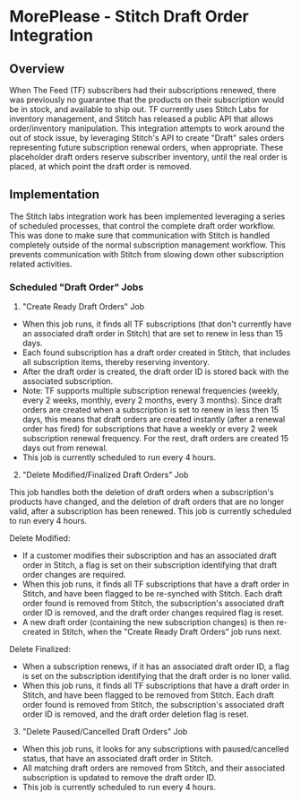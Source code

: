 # MorePlease - Stitch Draft Order Integration

## Overview

When The Feed (TF) subscribers had their subscriptions renewed, there was previously no guarantee that the products on their subscription would be in stock, and available to ship out. TF currently uses Stitch Labs for inventory management, and Stitch has released a public API that allows order/inventory manipulation. This integration attempts to work around the out of stock issue, by leveraging Stitch's API to create "Draft" sales orders representing future subscription renewal orders, when appropriate. These placeholder draft orders reserve subscriber inventory, until the real order is placed, at which point the draft order is removed.

## Implementation

The Stitch labs integration work has been implemented leveraging a series of scheduled processes, that control the complete draft order workflow. This was done to make sure that communication with Stitch is handled completely outside of the normal subscription management workflow. This prevents communication with Stitch from slowing down other subscription related activities.

### Scheduled "Draft Order" Jobs

1) "Create Ready Draft Orders" Job

- When this job runs, it finds all TF subscriptions (that don't currently have an associated draft order in Stitch) that are set to renew in less than 15 days.
- Each found subscription has a draft order created in Stitch, that includes all subscription items, thereby reserving inventory.
- After the draft order is created, the draft order ID is stored back with the associated subscription.
- Note: TF supports multiple subscription renewal frequencies (weekly, every 2 weeks, monthly, every 2 months, every 3 months). Since draft orders are created when a subscription is set to renew in less then 15 days, this means that draft orders are created instantly (after a renewal order has fired) for subscriptions that have a weekly or every 2 week subscription renewal frequency. For the rest, draft orders are created 15 days out from renewal.
- This job is currently scheduled to run every 4 hours.

2) "Delete Modified/Finalized Draft Orders" Job

This job handles both the deletion of draft orders when a subscription's products have changed, and the deletion of draft orders that are no longer valid, after a subscription has been renewed. This job is currently scheduled to run every 4 hours.

Delete Modified:

- If a customer modifies their subscription and has an associated draft order in Stitch, a flag is set on their subscription identifying that draft order changes are required.
- When this job runs, it finds all TF subscriptions that have a draft order in Stitch, and have been flagged to be re-synched with Stitch. Each draft order found is removed from Stitch, the subscription's associated draft order ID is removed, and the draft order changes required flag is reset.
- A new draft order (containing the new subscription changes) is then re-created in Stitch, when the "Create Ready Draft Orders" job runs next.

Delete Finalized:

- When a subscription renews, if it has an associated draft order ID, a flag is set on the subscription identifying that the draft order is no loner valid.
- When this job runs, it finds all TF subscriptions that have a draft order in Stitch, and have been flagged to be removed from Stitch. Each draft order found is removed from Stitch, the subscription's associated draft order ID is removed, and the draft order deletion flag is reset.

3) "Delete Paused/Cancelled Draft Orders" Job

- When this job runs, it looks for any subscriptions with paused/cancelled status, that have an associated draft order in Stitch.
- All matching draft orders are removed from Stitch, and their associated subscription is updated to remove the draft order ID.
- This job is currently scheduled to run every 4 hours.
